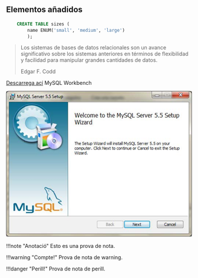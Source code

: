 ## Elementos añadidos

```SQL
    CREATE TABLE sizes (
        name ENUM('small', 'medium', 'large')
        );
```

>
>Los sistemas de bases de datos relacionales son un avance significativo sobre los sistemas anteriores en términos de flexibilidad y facilidad para manipular grandes cantidades de datos.
>
>Edgar F. Codd

[Descarrega ací](http://www.mysql.com/) MySQL Workbench

![Instal·lació de MySQL i MySQL Workbench. Pas 1](img/img1.jpg)

!!!note "Anotació"
    Esto es una prova de nota.

!!!warning "Compte!"
    Prova de nota de warning.

!!!danger "Perill!"
    Prova de nota de perill.